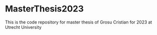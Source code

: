 # MasterThesis2023
This is the code repository for master thesis of Grosu Cristian for 2023 at Utrecht University
